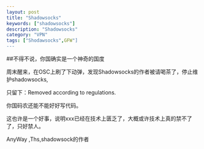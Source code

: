 ```yaml
---
layout: post
title: "Shadowsocks"
keywords: ["shadowsocks"]
description: "Shadowsocks"
category: "VPN"
tags: ["Shodawsocks",GFW"]
---
```


##不得不说，你国确实是一个神奇的国度

周末醒来，在OSC上刷了下动弹，发现Shadowsocks的作者被请喝茶了，停止维护shadowsocks,
 
只留下：Removed according to regulations.

你国码农还能不能好好写代码。
 
这也许是一个好事，说明xxx已经在技术上匮乏了，大概或许技术上真的禁不了了，只好禁人。
 
AnyWay ,Ths,shadowsock的作者
